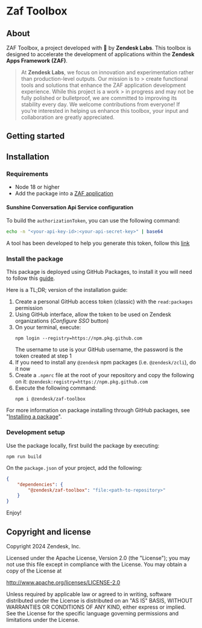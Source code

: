 # Zaf Toolbox

## About

ZAF Toolbox, a project developed with 🩷 by **Zendesk Labs**. This toolbox is designed to accelerate the development of applications within the **Zendesk Apps Framework (ZAF)**.

> At **Zendesk Labs**, we focus on innovation and experimentation rather than production-level outputs. Our mission is to > create functional tools and solutions that enhance the ZAF application development experience. While this project is a work > in progress and may not be fully polished or bulletproof, we are committed to improving its stability every day. We welcome contributions from everyone! If you’re interested in helping us enhance this toolbox, your input and collaboration are greatly appreciated.

## Getting started

## Installation

### Requirements

- Node 18 or higher
- Add the package into a [ZAF application](https://developer.zendesk.com/documentation/apps/)

#### Sunshine Conversation Api Service configuration

To build the `authorizationToken`, you can use the following command:

```bash
echo -n "<your-api-key-id>:<your-api-secret-key>" | base64
```

A tool has been developed to help you generate this token, follow this [link](https://zendesklabs.zendesk.com/hc/en-us/p/sunco-token-generator)

### Install the package

This package is deployed using GitHub Packages, to install it you will need to follow
this [guide](https://docs.github.com/en/packages/working-with-a-github-packages-registry/working-with-the-npm-registry#authenticating-to-github-packages).

Here is a TL;DR; version of the installation guide:

1. Create a personal GitHub access token (classic) with the `read:packages` permission
2. Using GitHub interface, allow the token to be used on Zendesk organizations (_Configure SSO_ button)
3. On your terminal, execute:
    ```shell
    npm login --registry=https://npm.pkg.github.com
    ```
    The username to use is your GitHub username, the password is the token created at step 1
4. If you need to install any `@zendesk` npm packages (i.e. `@zendesk/zcli`), do it now
5. Create a `.npmrc` file at the root of your repository and copy the following on it: `@zendesk:registry=https://npm.pkg.github.com`
6. Execute the following command:
    ```shell
    npm i @zendesk/zaf-toolbox
    ```

For more information on package installing through GitHub packages,
see "[Installing a package](https://docs.github.com/en/packages/working-with-a-github-packages-registry/working-with-the-npm-registry#installing-a-package)".

### Development setup

Use the package locally, first build the package by executing:

```shell
npm run build
```

On the `package.json` of your project, add the following:

```json
{
    "dependencies": {
        "@zendesk/zaf-toolbox": "file:<path-to-repository>"
    }
}
```

Enjoy!

## Copyright and license

Copyright 2024 Zendesk, Inc.

Licensed under the Apache License, Version 2.0 (the "License"); you may not use this file except in compliance with the License.
You may obtain a copy of the License at

http://www.apache.org/licenses/LICENSE-2.0

Unless required by applicable law or agreed to in writing, software distributed under the License is distributed on an "AS IS" BASIS, WITHOUT WARRANTIES OR CONDITIONS OF ANY KIND, either express or implied. See the License for the specific language governing permissions and limitations under the License.

